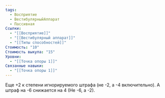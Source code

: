 ```yaml
---
tags:
  - Восприятие
  - ВестибулярныйАппарат
  - Пассивная
Ссылки:
  - "[[Восприятие]]"
  - "[[Вестибулярный аппарат]]"
  - "[[Типы способностей]]"
Стоимость: "10"
Стоимость выкупа: "15"
Уровни:
  - "[[Точка опоры 1]]"
Связанные навыки:
  - "[[Точка опоры 1]]"
---
```

Еще +2 к степени игнорируемого штрафа (не -2, а -4 включительно). А штраф на -6 снижается на 4 (Не -6, а -2).